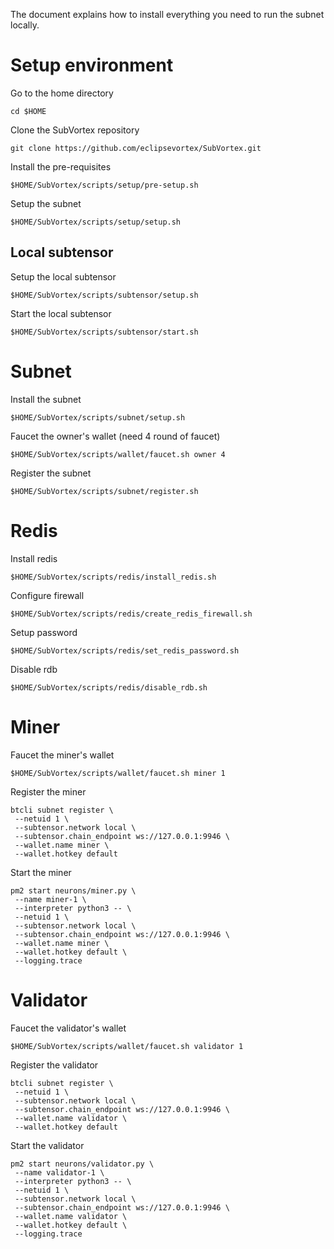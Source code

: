 The document explains how to install everything you need to run the subnet locally.

# Setup environment
Go to the home directory
```
cd $HOME
```

Clone the SubVortex repository
```
git clone https://github.com/eclipsevortex/SubVortex.git
```

Install the pre-requisites
```
$HOME/SubVortex/scripts/setup/pre-setup.sh
```

Setup the subnet
```
$HOME/SubVortex/scripts/setup/setup.sh
```

## Local subtensor
Setup the local subtensor
```
$HOME/SubVortex/scripts/subtensor/setup.sh
```

Start the local subtensor
```
$HOME/SubVortex/scripts/subtensor/start.sh
```

# Subnet
Install the subnet
```
$HOME/SubVortex/scripts/subnet/setup.sh
```

Faucet the owner's wallet (need 4 round of faucet)
```
$HOME/SubVortex/scripts/wallet/faucet.sh owner 4
```

Register the subnet
```
$HOME/SubVortex/scripts/subnet/register.sh
```

# Redis
Install redis
```
$HOME/SubVortex/scripts/redis/install_redis.sh
```

Configure firewall
```
$HOME/SubVortex/scripts/redis/create_redis_firewall.sh
```

Setup password
```
$HOME/SubVortex/scripts/redis/set_redis_password.sh
```

Disable rdb
```
$HOME/SubVortex/scripts/redis/disable_rdb.sh
```

# Miner
Faucet the miner's wallet
```
$HOME/SubVortex/scripts/wallet/faucet.sh miner 1
```

Register the miner
```
btcli subnet register \
 --netuid 1 \
 --subtensor.network local \
 --subtensor.chain_endpoint ws://127.0.0.1:9946 \
 --wallet.name miner \
 --wallet.hotkey default
```

Start the miner
```
pm2 start neurons/miner.py \
 --name miner-1 \
 --interpreter python3 -- \
 --netuid 1 \
 --subtensor.network local \
 --subtensor.chain_endpoint ws://127.0.0.1:9946 \
 --wallet.name miner \
 --wallet.hotkey default \
 --logging.trace
```

# Validator
Faucet the validator's wallet
```
$HOME/SubVortex/scripts/wallet/faucet.sh validator 1
```

Register the validator
```
btcli subnet register \
 --netuid 1 \
 --subtensor.network local \
 --subtensor.chain_endpoint ws://127.0.0.1:9946 \
 --wallet.name validator \
 --wallet.hotkey default
```

Start the validator
```
pm2 start neurons/validator.py \
 --name validator-1 \
 --interpreter python3 -- \
 --netuid 1 \
 --subtensor.network local \
 --subtensor.chain_endpoint ws://127.0.0.1:9946 \
 --wallet.name validator \
 --wallet.hotkey default \
 --logging.trace
```





